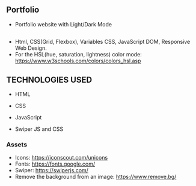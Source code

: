 ## Portfolio
- Portfolio website with Light/Dark Mode

## 
- Html, CSS(Grid, Flexbox), Variables CSS, JavaScript DOM, Responsive Web Design. 
- For the HSL(hue, saturation, lightness) color mode: https://www.w3schools.com/colors/colors_hsl.asp

## TECHNOLOGIES USED
- HTML
- CSS 
- JavaScript 

- Swiper JS and CSS

### Assets
- Icons: https://iconscout.com/unicons
- Fonts: https://fonts.google.com/
- Swiper: https://swiperjs.com/
- Remove the background from an image: https://www.remove.bg/
